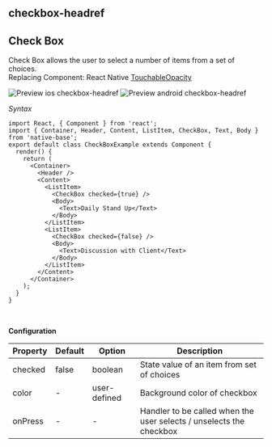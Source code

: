 ## checkbox-headref
## Check Box

Check Box allows the user to select a number of items from a set of choices.<br />
Replacing Component: React Native [TouchableOpacity](https://facebook.github.io/react-native/docs/touchableopacity.html)

![Preview ios checkbox-headref](https://github.com/GeekyAnts/NativeBase-KitchenSink/raw/v2.2.0/screenshots/ios/checkbox.png)
![Preview android checkbox-headref](https://github.com/GeekyAnts/NativeBase-KitchenSink/raw/v2.2.0/screenshots/android/checkbox.png)

*Syntax*

<pre class="line-numbers"><code class="language-jsx">import React, { Component } from 'react';
import { Container, Header, Content, ListItem, CheckBox, Text, Body } from 'native-base';
export default class CheckBoxExample extends Component {
  render() {
    return (
      &lt;Container>
        &lt;Header />
        &lt;Content>
          &lt;ListItem>
            &lt;CheckBox checked={true} />
            &lt;Body>
              &lt;Text>Daily Stand Up&lt;/Text>
            &lt;/Body>
          &lt;/ListItem>
          &lt;ListItem>
            &lt;CheckBox checked={false} />
            &lt;Body>
              &lt;Text>Discussion with Client&lt;/Text>
            &lt;/Body>
          &lt;/ListItem>
        &lt;/Content>
      &lt;/Container>
    );
  }
}</code></pre><br />

**Configuration**

<table class = "table table-bordered">
        <thead>
            <tr>
                <th>Property</th>
                <th>Default</th>
                <th>Option</th>
                <th width="50%">Description</th>
            </tr>
        </thead>
        <tbody>
            <tr>
                <td>checked</td>
                <td>false</td>
                <td>boolean</td>
                <td>State value of an item from set of choices</td>
            </tr>
            <tr>
                <td>color</td>
                <td> - </td>
                <td>user-defined</td>
                <td>Background color of checkbox</td>
            </tr>
            <tr>
                <td>onPress</td>
                <td> - </td>
                <td> - </td>
                <td>Handler to be called when the user selects / unselects the checkbox</td>
            </tr>
        </tbody>
    </table><br/>

